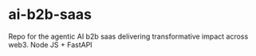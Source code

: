 # ai-b2b-saas
Repo for the agentic AI b2b saas delivering transformative impact across web3.
Node JS + FastAPI
